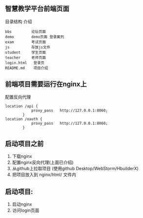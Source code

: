 智慧教学平台前端页面
----------
目录结构        介绍                      

    bbs         论坛页面                  
    demo        demo页面 登录案列         
    exam        考试页面                  
    js          存放js文件  
    student     学生页面                 
    teacher     老师页面                   
    login.html   登录页                   
    README.md    项目介绍                

## 前端项目需要运行在nginx上
配置反向代理

    location /api {
                proxy_pass   http://127.0.0.1:8060;
            }
    location /oauth {
                proxy_pass   http://127.0.0.1:8060;
            }

## 启动项目之前
1. 下载nginx
2. 配置nginx反向代理(上面已介绍)
3. 从github上拉取项目  (使用github Desktop/WebStorm/HbuilderX)
4. 把项目放入到 nginx/html/ 文件内
## 启动项目:
1. 启动nginx
2. 访问login页面



